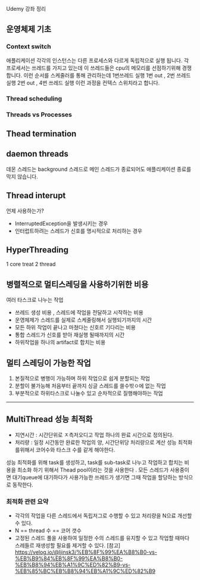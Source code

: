 Udemy 강좌 정리

## 운영체제 기초
### Context switch
애플리케이션 각각의 인스턴스는 다른 프로세스와 다르게 독립적으로 실행 됩니다. 
각 프로세서는 쓰레드를 가지고 있는데 이 쓰레드들은 cpu의 메모리를 선점하기위해 경쟁합니다. 
이런 순서를 스케줄러를 통해 관리하는데 
1번쓰레드 실행
1번 out , 2번 쓰레드 실행
2번 out , 4번 쓰레드 실행
이런 과정을 컨텍스 스위치라고 합니다.
### Thread scheduling

### Threads vs Processes



## Thead termination

## daemon threads
데몬 스레드는 background 스레드로 메인 스레드가 종료되어도 애플리케이션 종료를 막지 않습니다. 
## Thread interupt
언제 사용하는가? 
- InterruptedException을 발생시키는 경우
- 인터럽트하려는 스레드가 신호를 명시적으로 처리하는 경우

## HyperThreading
1 core treat 2 thread 

## 병렬적으로 멀티스레딩을 사용하기위한 비용
여러 타스크로 나누는 작업 
+ 쓰레드 생성 비용 , 스레드에 작업을 전달하고 시작하는 비용
+ 운영체제가 스레드를 실제로 스케줄링해서 실행되기까지의 시간 
+ 모든 하위 작업이 끝나고 마쳤다는 신호르 기다리는 비용
+ 통합 스레드가 신호를 받아 재실행 될때까지의 시간
+ 하위작업을 하나의 artifact로 합치는 비용 

## 멀티 스레딩이 가능한 작업
1. 본질적으로 병행이 가능하며 하위 작업으로 쉽게 분할되는 작업
2. 분할이 불가능해 처음부터 끝까지 싱글 스레드를 쓸수밖ㅇ에 없는 작업
3. 부분적으로 하위타스크로 나눌수 있고 순차적으로 질행해야하는 작업

---
## MultiThread 성능 최적화
- 지연시간 : 시간단위로 ㅈ측저오디고 작업 하나의 완료 시간으로 정의된다.
- 처리량 : 일정 시간동안 완료한 작업의 양, 시간단위당 처리량으로 계산
성능 최적화를위해서 코어수와 타스크 수를 같게 해야한다.

성능 최적화를 위해 task를 생성하고, task를 sub-task로 나누고 작업하고 합치는 비용을 최소화 하기 위해서 Thead pool이라는 것을 사용한다 .
모든 스레드가 사용중이면 대기queue에 대기하다가 사용가능한 쓰레드가 생기면 그때 작업을 할당하는 방식으로 동작한다.

### 최적화 관련 요약
 - 각각의 작업을 다른 스레드에서 독립저그로 수행할 수 있고 처리량을 N으료 개선할 수 있다.
 - N == thread 수 == 코어 갯수 
 - 고정된 스레드 풀을 사용하여 일정한 수의 스레드를 유지할 수 있고 작업할 때마다 스레들르 재생성할 필요를 제거할 수 있다.
[참고] https://velog.io/@ljinsk3/%EB%8F%99%EA%B8%B0-vs-%EB%B9%84%EB%8F%99%EA%B8%B0-%EB%B8%94%EB%A1%9C%ED%82%B9-vs-%EB%85%BC%EB%B8%94%EB%A1%9C%ED%82%B9
  

